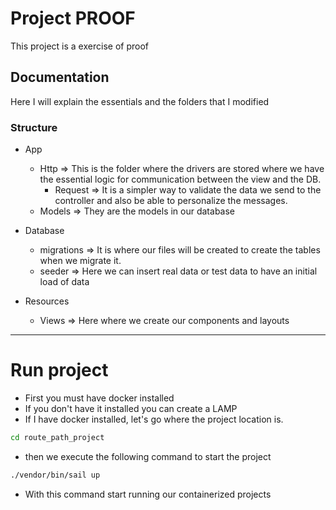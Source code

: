 # Project PROOF

This project is a exercise of proof 

## Documentation

Here I will explain the essentials and the folders that I modified

### Structure

- App
    - Http => This is the folder where the drivers are stored where we have the essential logic for communication between the view and the DB.
        - Request => It is a simpler way to validate the data we send to the controller and also be able to personalize the messages.
    - Models => They are the models in our database

- Database
    - migrations => It is where our files will be created to create the tables when we migrate it.
    - seeder => Here we can insert real data or test data to have an initial load of data

- Resources
    - Views => Here where we create our components and layouts
---
# Run project

- First you must have docker installed
- If you don't have it installed you can create a LAMP
- If I have docker installed, let's go where the project location is.
```bash
cd route_path_project
```
- then we execute the following command to start the project
```bash
./vendor/bin/sail up
```
- With this command start running our containerized projects

